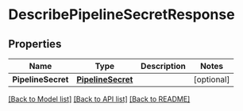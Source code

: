# DescribePipelineSecretResponse

## Properties

Name | Type | Description | Notes
------------ | ------------- | ------------- | -------------
**PipelineSecret** | [**PipelineSecret**](PipelineSecret.md) |  | [optional] 

[[Back to Model list]](../README.md#documentation-for-models) [[Back to API list]](../README.md#documentation-for-api-endpoints) [[Back to README]](../README.md)


